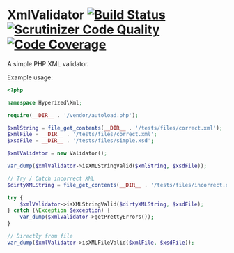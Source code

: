 # XmlValidator [![Build Status](https://travis-ci.org/hyperized/XmlValidator.svg?branch=master)](https://travis-ci.org/hyperized/XmlValidator) [![Scrutinizer Code Quality](https://scrutinizer-ci.com/g/hyperized/XmlValidator/badges/quality-score.png?b=master)](https://scrutinizer-ci.com/g/hyperized/XmlValidator/?branch=master) [![Code Coverage](https://scrutinizer-ci.com/g/hyperized/XmlValidator/badges/coverage.png?b=master)](https://scrutinizer-ci.com/g/hyperized/XmlValidator/?branch=master)
A simple PHP XML validator.

Example usage:

```php
<?php

namespace Hyperized\Xml;

require(__DIR__ . '/vendor/autoload.php');

$xmlString = file_get_contents(__DIR__ . '/tests/files/correct.xml');
$xmlFile = __DIR__ . '/tests/files/correct.xml';
$xsdFile = __DIR__ . '/tests/files/simple.xsd';

$xmlValidator = new Validator();

var_dump($xmlValidator->isXMLStringValid($xmlString, $xsdFile));

// Try / Catch incorrect XML
$dirtyXMLString = file_get_contents(__DIR__ . '/tests/files/incorrect.xml');

try {
    $xmlValidator->isXMLStringValid($dirtyXMLString, $xsdFile);
} catch (\Exception $exception) {
    var_dump($xmlValidator->getPrettyErrors());
}

// Directly from file
var_dump($xmlValidator->isXMLFileValid($xmlFile, $xsdFile));
```